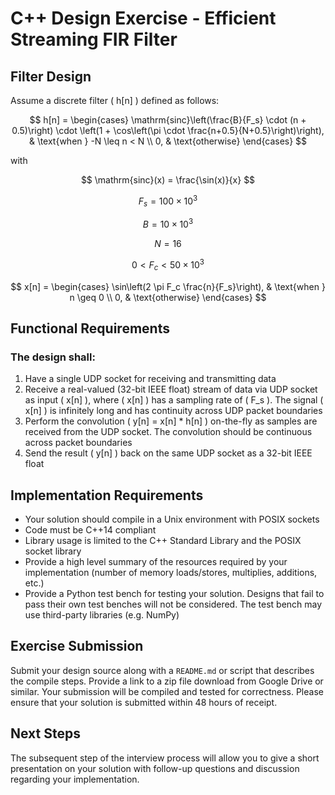 # C++ Design Exercise - Efficient Streaming FIR Filter

## Filter Design  
Assume a discrete filter \( h[n] \) defined as follows:

$$
h[n] =
\begin{cases}
\mathrm{sinc}\left(\frac{B}{F_s} \cdot (n + 0.5)\right) \cdot \left(1 + \cos\left(\pi \cdot \frac{n+0.5}{N+0.5}\right)\right), & \text{when } -N \leq n < N \\
0, & \text{otherwise}
\end{cases}
$$

with

$$
\mathrm{sinc}(x) = \frac{\sin(x)}{x}
$$

$$
F_s = 100 \times 10^{3}
$$

$$
B = 10 \times 10^{3}
$$

$$
N = 16
$$

$$
0 < F_c < 50 \times 10^{3}
$$

$$
x[n] =
\begin{cases}
\sin\left(2 \pi F_c \frac{n}{F_s}\right), & \text{when } n \geq 0 \\
0, & \text{otherwise}
\end{cases}
$$

## Functional Requirements

### The design shall:
1. Have a single UDP socket for receiving and transmitting data  
2. Receive a real-valued (32-bit IEEE float) stream of data via UDP socket as input \( x[n] \), where \( x[n] \) has a sampling rate of \( F_s \). The signal \( x[n] \) is infinitely long and has continuity across UDP packet boundaries  
3. Perform the convolution \( y[n] = x[n] * h[n] \) on-the-fly as samples are received from the UDP socket. The convolution should be continuous across packet boundaries  
4. Send the result \( y[n] \) back on the same UDP socket as a 32-bit IEEE float  

## Implementation Requirements

- Your solution should compile in a Unix environment with POSIX sockets  
- Code must be C++14 compliant  
- Library usage is limited to the C++ Standard Library and the POSIX socket library  
- Provide a high level summary of the resources required by your implementation (number of memory loads/stores, multiplies, additions, etc.)  
- Provide a Python test bench for testing your solution. Designs that fail to pass their own test benches will not be considered. The test bench may use third-party libraries (e.g. NumPy)  

## Exercise Submission  
Submit your design source along with a `README.md` or script that describes the compile steps. Provide a link to a zip file download from Google Drive or similar. Your submission will be compiled and tested for correctness. Please ensure that your solution is submitted within 48 hours of receipt.  

## Next Steps  
The subsequent step of the interview process will allow you to give a short presentation on your solution with follow-up questions and discussion regarding your implementation.
